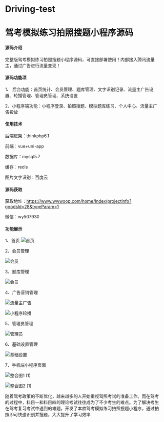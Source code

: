 # Driving-test
# 驾考模拟练习拍照搜题小程序源码

#### 源码介绍
完整版驾考模拟练习拍照搜题小程序源码，可直接部署使用！内部接入腾讯流量主，通过广告进行流量变现！

#### 源码功能项

1、 后台功能：首页统计、会员管理、题库管理、文字识别记录、流量主广告设置、轮播管理、管理员管理、系统设置

2、小程序端功能：小程序登录、拍照搜题、模拟题库练习、个人中心、流量主广告投放


#### 使用技术

后端框架：thinkphp6.1    

前端：vue+uni-app

数据库：mysql5.7          

缓存：redis

图片文字识别：百度云


#### 源码获取

获取地址：https://www.wwwoop.com/home/Index/projectInfo?goodsId=28&typeParam=1

微信：wy507930


#### 功能展示

1、首页
![首页](https://github.com/user-attachments/assets/7c39a6c2-f742-440f-98dd-3bbecfbcd4e7)

2、会员管理

![会员](https://github.com/user-attachments/assets/51bb415a-67f9-4996-a6ac-c990b680b749)


3、题库管理

![会员](https://github.com/user-attachments/assets/404cdbb1-124f-4e68-9e2c-4b1eaa9df54d)


4、广告营销管理

![流量主广告](https://github.com/user-attachments/assets/3c421e64-a8c0-4546-998b-3bac35f3f6cd)

![小程序轮播](https://github.com/user-attachments/assets/fc8e4a5f-753f-4576-af4e-81e6e449205e)


5、管理员管理

![管理员](https://github.com/user-attachments/assets/5c68047d-16db-44da-ad21-5554875e92f8)


6、基础设置管理

![基础设置](https://github.com/user-attachments/assets/4081f151-01c2-4da2-9053-17fede8b3698)


7、手机端小程序页面

![整合图1 (1)](https://github.com/user-attachments/assets/78720057-efd9-49fe-8455-b0c865d44fe4)

![整合图2 (1)](https://github.com/user-attachments/assets/c81175f1-6a63-40a7-a7e3-92b857eee8cd)


随着驾考政策的不断优化，越来越多的人开始重视驾照考试的准备工作。而在驾考的过程中，科目一和科目四的理论考试往往成为了不少考生的难点。为了解决考生在驾考复习考试中遇到的难题，开发了本款驾考模拟练习拍照搜题小程序，通过拍照即可快速识别并搜题，大大提升了学习效率
